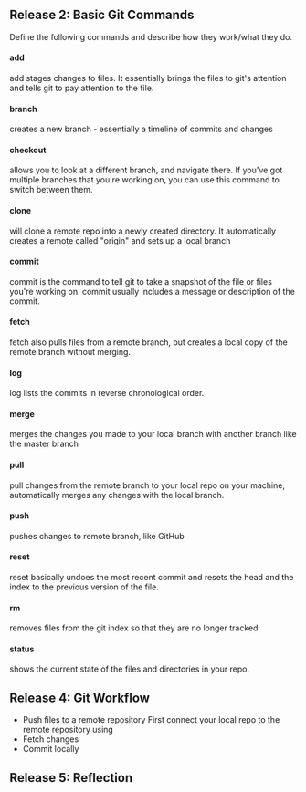 ## Release 2: Basic Git Commands
Define the following commands and describe how they work/what they do.  


#### add
add stages changes to files. It essentially brings the files to git's attention and tells
git to pay attention to the file.

#### branch
creates a new branch - essentially a timeline of commits and changes

#### checkout
allows you to look at a different branch, and navigate there. If you've got multiple
branches that you're working on, you can use this command to switch between them.

#### clone
will clone a remote repo into a newly created directory. It automatically creates a remote
called "origin" and sets up a local branch

#### commit
commit is the command to tell git to take a snapshot of the file or files you're working on.
commit usually includes a message or description of the commit.

#### fetch
fetch also pulls files from a remote branch, but creates a local copy of the remote
branch without merging.

#### log
log lists the commits in reverse chronological order. 

#### merge
merges the changes you made to your local branch with another branch like the master branch

#### pull
pull changes from the remote branch to your local repo on your machine, automatically merges
any changes with the local branch.

#### push
pushes changes to remote branch, like GitHub

#### reset
reset basically undoes the most recent commit and resets the head and the index to the 
previous version of the file.

#### rm
removes files from the git index so that they are no longer tracked

#### status
shows the current state of the files and directories in your repo. 

## Release 4: Git Workflow

- Push files to a remote repository
First connect your local repo to the remote repository using 
- Fetch changes
- Commit locally

## Release 5: Reflection